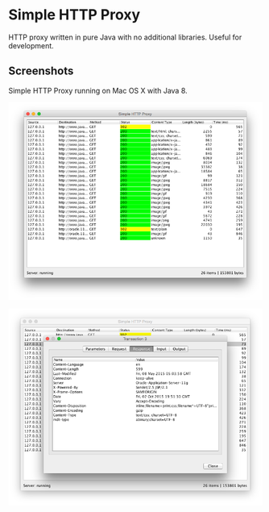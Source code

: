 Simple HTTP Proxy
=================

HTTP proxy written in pure Java with no additional libraries. Useful for development.

Screenshots
-----------

Simple HTTP Proxy running on Mac OS X with Java 8.

![ScreenShot](/etc/ss-1.png)

![ScreenShot](/etc/ss-2.png)